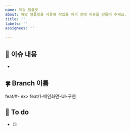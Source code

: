 ```yaml
---
name: 이슈 템플릿
about: 해당 템플릿을 사용해 작업을 하기 전에 이슈를 만들어 주세요.
title: ''
labels: ''
assignees: ''

---
```


## 🍏 이슈 내용
* 

## 🍀 Branch 이름
feat/#-
ex> feat/1-메인화면-UI-구현

## 🌱 To do
- [ ]
